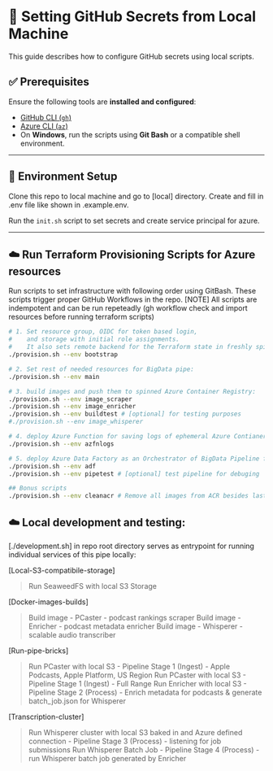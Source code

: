 
# 🔧 Setting GitHub Secrets from Local Machine

This guide describes how to configure GitHub secrets using local scripts.

## ✅ Prerequisites

Ensure the following tools are **installed and configured**:

* [GitHub CLI (`gh`)](https://cli.github.com/)
* [Azure CLI (`az`)](https://learn.microsoft.com/en-us/cli/azure/install-azure-cli)
* On **Windows**, run the scripts using **Git Bash** or a compatible shell environment.

---

## 📁 Environment Setup
Clone this repo to local machine and go to [local] directory.
Create and fill in .env file like shown in .example.env.

Run the `init.sh` script to set secrets and create service principal for azure.

---

## ☁️ Run Terraform Provisioning Scripts for Azure resources
Run scripts to set infrastructure with following order using GitBash.
These scripts trigger proper GitHub Workflows in the repo.
[NOTE] All scripts are indempotent and can be run repeteadly (gh workflow check and import resources before running terraform scripts)
```bash
# 1. Set resource group, OIDC for token based login, 
#    and storage with initial role assignments.
#    It also sets remote backend for the Terraform state in freshly spinned up azure storage
./provision.sh --env bootstrap 

# 2. Set rest of needed resources for BigData pipe:
./provision.sh --env main

# 3. build images and push them to spinned Azure Container Registry:
./provision.sh --env image_scraper
./provision.sh --env image_enricher
./provision.sh --env buildtest # [optional] for testing purposes
#./provision.sh --env image_whisperer

# 4. deploy Azure Function for saving logs of ephemeral Azure Contianer Instances to storage
./provision.sh --env azfnlogs

# 5. deploy Azure Data Factory as an Orchestrator of BigData Pipeline for Podcasts Analysis
./provision.sh --env adf
./provision.sh --env pipetest # [optional] test pipeline for debuging

## Bonus scripts
./provision.sh --env cleanacr # Remove all images from ACR besides last pushed for each repository

```

## ☁️ Local development and testing:
[./development.sh] in repo root directory serves as entrypoint for running individual services of this pipe locally:

[Local-S3-compatibile-storage]
> Run SeaweedFS with local S3 Storage

[Docker-images-builds]
> Build image - PCaster - podcast rankings scraper
> Build image - Enricher - podcast metadata enricher
> Build image - Whisperer - scalable audio transcriber

[Run-pipe-bricks]
> Run PCaster with local S3 - Pipeline Stage 1 (Ingest) - Apple Podcasts, Apple Platform, US Region
> Run PCaster with local S3 - Pipeline Stage 1 (Ingest) - Full Range
> Run Enricher with local S3 - Pipeline Stage 2 (Process) - Enrich metadata for podcasts & generate batch_job.json for Whisperer

[Transcription-cluster]
> Run Whisperer cluster with local S3 baked in and Azure defined connection - Pipeline Stage 3 (Process) - listening for job submissions
> Run Whisperer Batch Job - Pipeline Stage 4 (Process) - run Whisperer batch job generated by Enricher